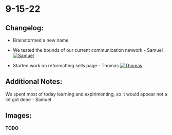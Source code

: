 # 9-15-22

## Changelog:

- Brainstormed a new name 

- We tested the bounds of our current communication network - Samuel [![Samuel](https://img.shields.io/github/followers/bigManSamm?style=social)](https://github.com/bigManSamm)

- Started work on reformatting sells page - Thomas [![Thomas](https://img.shields.io/github/followers/ro-bot1?style=social)](https://github.com/ro-bot1)  

## Additional Notes:
We spent most of today learning and expirimenting, so it would appear not a lot got done - Samuel  

## Images:
**TODO**